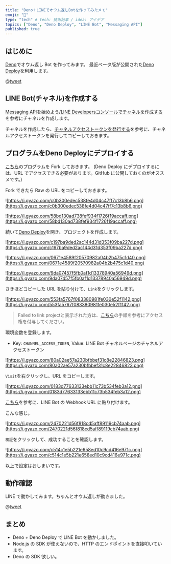 ```yaml
---
title: "Deno＋LINEでオウム返しBotを作ってみたメモ"
emoji: "🦔"
type: "tech" # tech: 技術記事 / idea: アイデア
topics: ["Deno", "Deno Deploy", "LINE Bot", "Messaging API"]
published: true
---
```


## はじめに

[Deno](https://deno.land/)でオウム返し Bot を作ってみます。
最近ベータ版が公開された[Deno Deploy](https://deno.com/deploy)を利用します。

@[tweet](https://twitter.com/tmitsuoka0423/status/1378279511893057538?s=20)

## LINE Bot(チャネル)を作成する

[Messaging APIを始めよう/LINE Developersコンソールでチャネルを作成する](https://developers.line.biz/ja/docs/messaging-api/getting-started/#using-console)を参考にチャネルを作成します。

チャネルを作成したら、[チャネルアクセストークンを発行する](https://developers.line.biz/ja/docs/messaging-api/building-bot/#line-developers%E3%82%B3%E3%83%B3%E3%82%BD%E3%83%BC%E3%83%AB%E3%81%A6%E3%82%99%E3%83%9B%E3%82%99%E3%83%83%E3%83%88%E3%82%92%E8%A8%AD%E5%AE%9A%E3%81%99%E3%82%8B)を参考に、チャネルアクセストークンを発行してコピーしておきます。

## プログラムをDeno Deployにデプロイする

[こちら](https://github.com/tmitsuoka0423/deno-line-bot/blob/master/index.js)のプログラムを Fork しておきます。
(Deno Deploy にデプロイするには、URL でアクセスできる必要があります。GitHub に公開しておくのがオススメです。)

Fork できたら Raw の URL をコピーしておきます。

![https://i.gyazo.com/c0b300edec538fe4d04c47ff7c13b8b6.png](https://i.gyazo.com/c0b300edec538fe4d04c47ff7c13b8b6.png)

![https://i.gyazo.com/58bd130ad738fef934f1726f19accaff.png](https://i.gyazo.com/58bd130ad738fef934f1726f19accaff.png)

続いて[Deno Deploy](https://deno.com/deploy)を開き、プロジェクトを作成します。

![https://i.gyazo.com/c197ba9ded2ac144d31d353f09ba227d.png](https://i.gyazo.com/c197ba9ded2ac144d31d353f09ba227d.png)

![https://i.gyazo.com/0671e4589f20570982a04b2b475c1d40.png](https://i.gyazo.com/0671e4589f20570982a04b2b475c1d40.png)

![https://i.gyazo.com/9da07457f5fb0af1d13378940a56949d.png](https://i.gyazo.com/9da07457f5fb0af1d13378940a56949d.png)

さきほどコピーした URL を貼り付けて、`Link`をクリックします。

![https://i.gyazo.com/553fa5767f083380981fe030e52f1142.png](https://i.gyazo.com/553fa5767f083380981fe030e52f1142.png)

> Failed to link projectと表示された方は、[こちら](https://qiita.com/tmitsuoka0423/items/2f8392a3ed3e4ffefdfa#%E3%83%87%E3%83%97%E3%83%AD%E3%82%A4%E3%81%99%E3%82%8B%E3%82%A2%E3%83%97%E3%83%AA%E3%82%92%E7%99%BB%E9%8C%B2%E3%81%99%E3%82%8B)の手順を参考にアクセス権を付与してください。

環境変数を登録します。

- Key: `CHANNEL_ACCESS_TOKEN`, Value: LINE Bot チャネルページのチャネルアクセストークン

![https://i.gyazo.com/80a02ae57a230bfbbef31c8e22846823.png](https://i.gyazo.com/80a02ae57a230bfbbef31c8e22846823.png)

`Visit`を右クリックし、URL をコピーします。

![https://i.gyazo.com/0183d77633133ebb11c73b534feb3a12.png](https://i.gyazo.com/0183d77633133ebb11c73b534feb3a12.png)

[こちら](https://developers.line.biz/ja/docs/messaging-api/building-bot/#setting-webhook-url)を参考に、LINE Bot の Webhook URL に貼り付けます。

こんな感じ。

![https://i.gyazo.com/2470221d56f818cd5aff89119cb74aab.png](https://i.gyazo.com/2470221d56f818cd5aff89119cb74aab.png)

`検証`をクリックして、成功することを確認します。

![https://i.gyazo.com/c514c1e5b221e658ed10c9cd416e971c.png](https://i.gyazo.com/c514c1e5b221e658ed10c9cd416e971c.png)

以上で設定はおしまいです。

## 動作確認

LINE で動かしてみます。ちゃんとオウム返しが動きました。

@[tweet](https://twitter.com/tmitsuoka0423/status/1378279511893057538?s=20)

## まとめ

- Deno + Deno Deploy で LINE Bot を動かしました。
- Node.js の SDK が使えないので、HTTP のエンドポイントを直接叩いています。
- Deno の SDK 欲しい。
